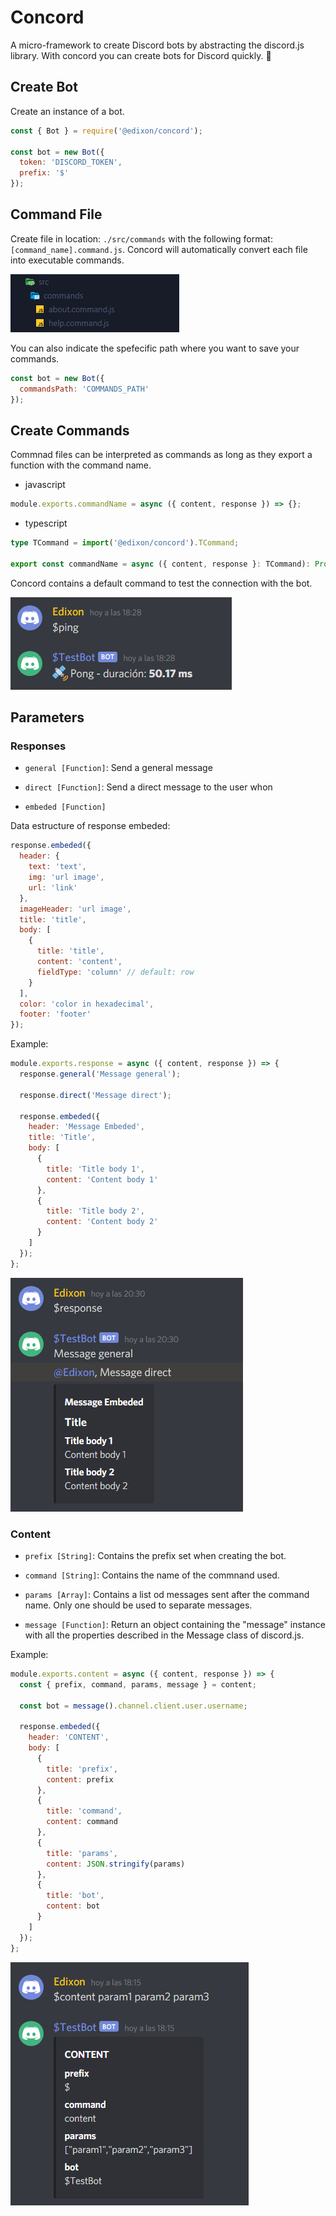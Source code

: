 # Concord

A micro-framework to create Discord bots by abstracting the discord.js library. With
concord you can create bots for Discord quickly. 🚀

## Create Bot

Create an instance of a bot.

```js
const { Bot } = require('@edixon/concord');

const bot = new Bot({
  token: 'DISCORD_TOKEN',
  prefix: '$'
});
```

## Command File

Create file in location: `./src/commands` with the following format:
`[command_name].command.js`. Concord will automatically convert each file into executable
commands.

![command-file](./img/command-files.png)

You can also indicate the spefecific path where you want to save your commands.

```js
const bot = new Bot({
  commandsPath: 'COMMANDS_PATH'
});
```

## Create Commands

Commnad files can be interpreted as commands as long as they export a function with the
command name.

- javascript

```js
module.exports.commandName = async ({ content, response }) => {};
```

- typescript

```ts
type TCommand = import('@edixon/concord').TCommand;

export const commandName = async ({ content, response }: TCommand): Promise<void> => {};
```

Concord contains a default command to test the connection with the bot.

![command-ping](./img/command-ping.png)

## Parameters

### Responses

- `general [Function]`: Send a general message

- `direct [Function]`: Send a direct message to the user whon

- `embeded [Function]`

Data estructure of response embeded:

```js
response.embeded({
  header: {
    text: 'text',
    img: 'url image',
    url: 'link'
  },
  imageHeader: 'url image',
  title: 'title',
  body: [
    {
      title: 'title',
      content: 'content',
      fieldType: 'column' // default: row
    }
  ],
  color: 'color in hexadecimal',
  footer: 'footer'
});
```

Example:

```js
module.exports.response = async ({ content, response }) => {
  response.general('Message general');

  response.direct('Message direct');

  response.embeded({
    header: 'Message Embeded',
    title: 'Title',
    body: [
      {
        title: 'Title body 1',
        content: 'Content body 1'
      },
      {
        title: 'Title body 2',
        content: 'Content body 2'
      }
    ]
  });
};
```

![response](./img/response.png)

### Content

- `prefix [String]`: Contains the prefix set when creating the bot.

- `command [String]`: Contains the name of the commnand used.

- `params [Array]`: Contains a list od messages sent after the command name. Only one
  should be used to separate messages.

- `message [Function]`: Return an object containing the "message" instance with all the
  properties described in the Message class of discord.js.

Example:

```js
module.exports.content = async ({ content, response }) => {
  const { prefix, command, params, message } = content;

  const bot = message().channel.client.user.username;

  response.embeded({
    header: 'CONTENT',
    body: [
      {
        title: 'prefix',
        content: prefix
      },
      {
        title: 'command',
        content: command
      },
      {
        title: 'params',
        content: JSON.stringify(params)
      },
      {
        title: 'bot',
        content: bot
      }
    ]
  });
};
```

![content](./img/content.png)
